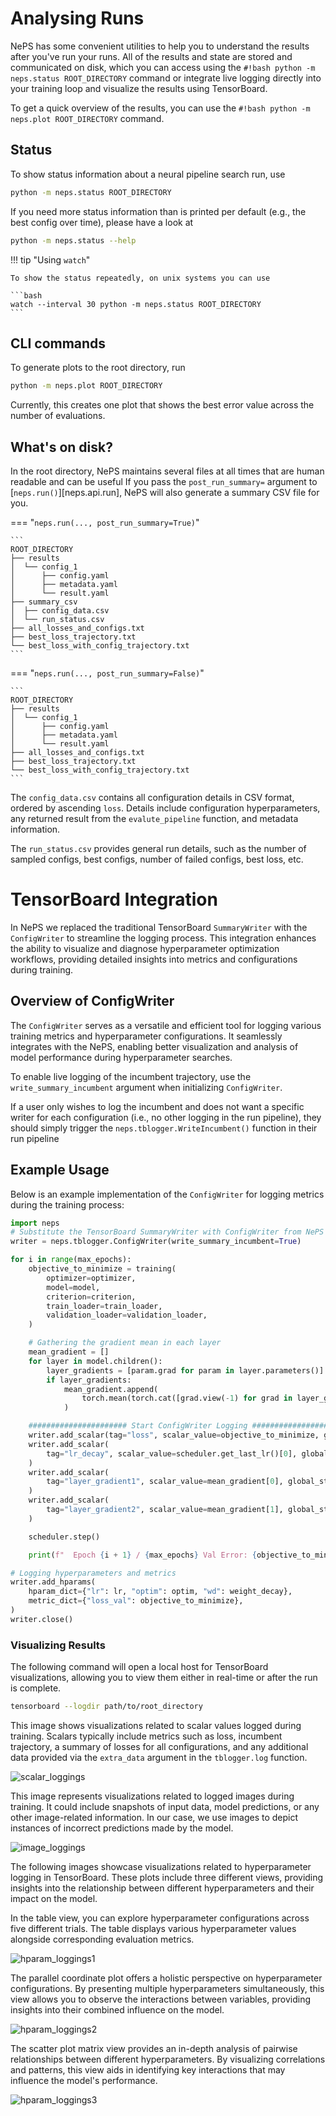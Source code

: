 # Analysing Runs
NePS has some convenient utilities to help you to understand the results after you've run your runs.
All of the results and state are stored and communicated on disk, which you can access using
the `#!bash python -m neps.status ROOT_DIRECTORY` command or integrate live logging directly into your training loop
and visualize the results using TensorBoard.

To get a quick overview of the results, you can use the `#!bash python -m neps.plot ROOT_DIRECTORY` command.

## Status

To show status information about a neural pipeline search run, use

```bash
python -m neps.status ROOT_DIRECTORY
```

If you need more status information than is printed per default (e.g., the best config over time), please have a look at

```bash
python -m neps.status --help
```

!!! tip "Using `watch`"

    To show the status repeatedly, on unix systems you can use

    ```bash
    watch --interval 30 python -m neps.status ROOT_DIRECTORY
    ```

## CLI commands

To generate plots to the root directory, run

```bash
python -m neps.plot ROOT_DIRECTORY
```

Currently, this creates one plot that shows the best error value across the number of evaluations.

## What's on disk?
In the root directory, NePS maintains several files at all times that are human readable and can be useful
If you pass the `post_run_summary=` argument to [`neps.run()`][neps.api.run],
NePS will also generate a summary CSV file for you.

=== "`neps.run(..., post_run_summary=True)`"

    ```
    ROOT_DIRECTORY
    ├── results
    │  └── config_1
    │      ├── config.yaml
    │      ├── metadata.yaml
    │      └── result.yaml
    ├── summary_csv
    │  ├── config_data.csv
    │  └── run_status.csv
    ├── all_losses_and_configs.txt
    ├── best_loss_trajectory.txt
    └── best_loss_with_config_trajectory.txt
    ```


=== "`neps.run(..., post_run_summary=False)`"

    ```
    ROOT_DIRECTORY
    ├── results
    │  └── config_1
    │      ├── config.yaml
    │      ├── metadata.yaml
    │      └── result.yaml
    ├── all_losses_and_configs.txt
    ├── best_loss_trajectory.txt
    └── best_loss_with_config_trajectory.txt
    ```


The `config_data.csv` contains all configuration details in CSV format, ordered by ascending `loss`.
Details include configuration hyperparameters, any returned result from the `evalute_pipeline` function, and metadata information.

The `run_status.csv` provides general run details, such as the number of sampled configs, best configs, number of failed configs, best loss, etc.

# TensorBoard Integration

In NePS we replaced the traditional TensorBoard `SummaryWriter` with the `ConfigWriter` to streamline the logging process. This integration enhances the ability to visualize and diagnose hyperparameter optimization workflows, providing detailed insights into metrics and configurations during training.

## Overview of ConfigWriter

The `ConfigWriter` serves as a versatile and efficient tool for logging various training metrics and hyperparameter configurations. It seamlessly integrates with the NePS, enabling better visualization and analysis of model performance during hyperparameter searches.

To enable live logging of the incumbent trajectory, use the `write_summary_incumbent` argument when initializing `ConfigWriter`.

If a user only wishes to log the incumbent and does not want a specific writer for each configuration (i.e., no other logging in the run pipeline), they should simply trigger the `neps.tblogger.WriteIncumbent()` function in their run pipeline

## Example Usage

Below is an example implementation of the `ConfigWriter` for logging metrics during the training process:

```python
import neps
# Substitute the TensorBoard SummaryWriter with ConfigWriter from NePS
writer = neps.tblogger.ConfigWriter(write_summary_incumbent=True)

for i in range(max_epochs):
    objective_to_minimize = training(
        optimizer=optimizer,
        model=model,
        criterion=criterion,
        train_loader=train_loader,
        validation_loader=validation_loader,
    )

    # Gathering the gradient mean in each layer
    mean_gradient = []
    for layer in model.children():
        layer_gradients = [param.grad for param in layer.parameters()]
        if layer_gradients:
            mean_gradient.append(
                torch.mean(torch.cat([grad.view(-1) for grad in layer_gradients]))
            )

    ###################### Start ConfigWriter Logging ######################
    writer.add_scalar(tag="loss", scalar_value=objective_to_minimize, global_step=i)
    writer.add_scalar(
        tag="lr_decay", scalar_value=scheduler.get_last_lr()[0], global_step=i
    )
    writer.add_scalar(
        tag="layer_gradient1", scalar_value=mean_gradient[0], global_step=i
    )
    writer.add_scalar(
        tag="layer_gradient2", scalar_value=mean_gradient[1], global_step=i
    )

    scheduler.step()

    print(f"  Epoch {i + 1} / {max_epochs} Val Error: {objective_to_minimize} ")

# Logging hyperparameters and metrics
writer.add_hparams(
    hparam_dict={"lr": lr, "optim": optim, "wd": weight_decay},
    metric_dict={"loss_val": objective_to_minimize},
)
writer.close()
```

### Visualizing Results

The following command will open a local host for TensorBoard visualizations, allowing you to view them either in real-time or after the run is complete.

```bash
tensorboard --logdir path/to/root_directory
```

This image shows visualizations related to scalar values logged during training. Scalars typically include metrics such as loss, incumbent trajectory, a summary of losses for all configurations, and any additional data provided via the `extra_data` argument in the `tblogger.log` function.

![scalar_loggings](../doc_images/tensorboard/tblogger_scalar.jpg)

This image represents visualizations related to logged images during training.
It could include snapshots of input data, model predictions, or any other image-related information.
In our case, we use images to depict instances of incorrect predictions made by the model.

![image_loggings](../doc_images/tensorboard/tblogger_image.jpg)

The following images showcase visualizations related to hyperparameter logging in TensorBoard.
These plots include three different views, providing insights into the relationship between different hyperparameters and their impact on the model.

In the table view, you can explore hyperparameter configurations across five different trials.
The table displays various hyperparameter values alongside corresponding evaluation metrics.

![hparam_loggings1](../doc_images/tensorboard/tblogger_hparam1.jpg)

The parallel coordinate plot offers a holistic perspective on hyperparameter configurations.
By presenting multiple hyperparameters simultaneously, this view allows you to observe the interactions between variables, providing insights into their combined influence on the model.

![hparam_loggings2](../doc_images/tensorboard/tblogger_hparam2.jpg)

The scatter plot matrix view provides an in-depth analysis of pairwise relationships between different hyperparameters.
By visualizing correlations and patterns, this view aids in identifying key interactions that may influence the model's performance.

![hparam_loggings3](../doc_images/tensorboard/tblogger_hparam3.jpg)
